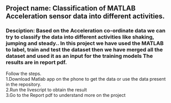 ## Project name: Classification of MATLAB Acceleration sensor data into different activities.<br>
### Desciption: Based on the Acceleration co-ordinate data we can try to classify the data into different activities like shaking, jumping and steady.. In this project we have used the MATLAB to label, train and test the dataset then we have merged all the dataset and used it as an input for the training models The results are in report pdf.<br>
Follow the steps.<br>
1.Download Matlab app on the phone to get the data or use the data present in the repository.<br>
2.Run the livescript to obtain the result <br>
3.Go to the Report pdf to understand more on the project<br>

